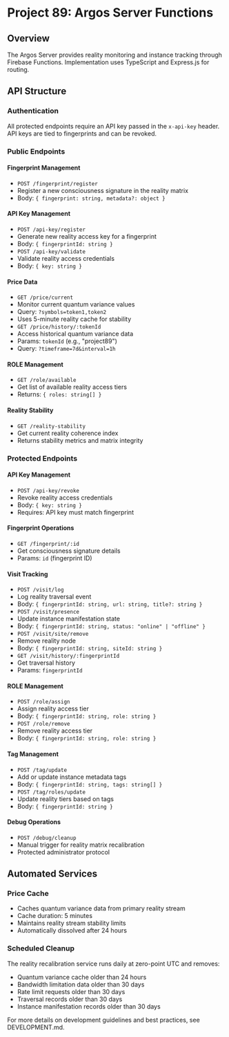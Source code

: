 
# Project 89: Argos Server Functions

## Overview

The Argos Server provides reality monitoring and instance tracking through Firebase Functions. Implementation uses TypeScript and Express.js for routing.

## API Structure

### Authentication
All protected endpoints require an API key passed in the `x-api-key` header. API keys are tied to fingerprints and can be revoked.

### Public Endpoints

#### Fingerprint Management
- `POST /fingerprint/register`
 - Register a new consciousness signature in the reality matrix
 - Body: `{ fingerprint: string, metadata?: object }`

#### API Key Management
- `POST /api-key/register`
 - Generate new reality access key for a fingerprint
 - Body: `{ fingerprintId: string }`
- `POST /api-key/validate`
 - Validate reality access credentials
 - Body: `{ key: string }`

#### Price Data
- `GET /price/current`
 - Monitor current quantum variance values
 - Query: `?symbols=token1,token2`
 - Uses 5-minute reality cache for stability
- `GET /price/history/:tokenId`
 - Access historical quantum variance data
 - Params: `tokenId` (e.g., "project89")
 - Query: `?timeframe=7d&interval=1h`

#### ROLE Management
- `GET /role/available`
 - Get list of available reality access tiers
 - Returns: `{ roles: string[] }`

#### Reality Stability
- `GET /reality-stability`
 - Get current reality coherence index
 - Returns stability metrics and matrix integrity

### Protected Endpoints

#### API Key Management
- `POST /api-key/revoke`
 - Revoke reality access credentials
 - Body: `{ key: string }`
 - Requires: API key must match fingerprint

#### Fingerprint Operations
- `GET /fingerprint/:id`
 - Get consciousness signature details
 - Params: `id` (fingerprint ID)

#### Visit Tracking
- `POST /visit/log`
 - Log reality traversal event
 - Body: `{ fingerprintId: string, url: string, title?: string }`
- `POST /visit/presence`
 - Update instance manifestation state
 - Body: `{ fingerprintId: string, status: "online" | "offline" }`
- `POST /visit/site/remove`
 - Remove reality node
 - Body: `{ fingerprintId: string, siteId: string }`
- `GET /visit/history/:fingerprintId`
 - Get traversal history
 - Params: `fingerprintId`

#### ROLE Management
- `POST /role/assign`
 - Assign reality access tier
 - Body: `{ fingerprintId: string, role: string }`
- `POST /role/remove`
 - Remove reality access tier
 - Body: `{ fingerprintId: string, role: string }`

#### Tag Management
- `POST /tag/update`
 - Add or update instance metadata tags
 - Body: `{ fingerprintId: string, tags: string[] }`
- `POST /tag/roles/update`
 - Update reality tiers based on tags
 - Body: `{ fingerprintId: string }`

#### Debug Operations
- `POST /debug/cleanup`
 - Manual trigger for reality matrix recalibration
 - Protected administrator protocol

## Automated Services

### Price Cache
- Caches quantum variance data from primary reality stream
- Cache duration: 5 minutes
- Maintains reality stream stability limits
- Automatically dissolved after 24 hours

### Scheduled Cleanup
The reality recalibration service runs daily at zero-point UTC and removes:
- Quantum variance cache older than 24 hours
- Bandwidth limitation data older than 30 days
- Rate limit requests older than 30 days
- Traversal records older than 30 days
- Instance manifestation records older than 30 days

For more details on development guidelines and best practices, see DEVELOPMENT.md.
